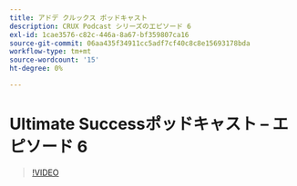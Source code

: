 ```yaml
---
title: アドデ クルックス ポッドキャスト
description: CRUX Podcast シリーズのエピソード 6
exl-id: 1cae3576-c82c-446a-8a67-bf359807ca16
source-git-commit: 06aa435f34911cc5adf7cf40c8c8e15693178bda
workflow-type: tm+mt
source-wordcount: '15'
ht-degree: 0%

---
```


# Ultimate Successポッドキャスト – エピソード 6

>[!VIDEO](https://video.tv.adobe.com/v/3429331?quality=12learn=on)
